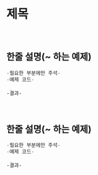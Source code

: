 # 제목

<br>

## 한줄 설명(~ 하는 예제)

```python
-필요한 부분에만 주석-
-예제 코드-
```

```
-결과-
```



<br>

## 한줄 설명(~ 하는 예제)

```python
-필요한 부분에만 주석-
-예제 코드-
```

```
-결과-
```
